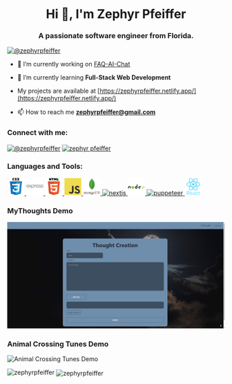 <h1 align="center">Hi 👋, I'm Zephyr Pfeiffer</h1>
<h3 align="center">A passionate software engineer from Florida.</h3>

<p align="left"> <a href="https://twitter.com/@zephyrpfeiffer" target="blank"><img src="https://img.shields.io/twitter/follow/@zephyrpfeiffer?logo=twitter&style=for-the-badge" alt="@zephyrpfeiffer" /></a> </p>

- 🔭 I’m currently working on [FAQ-AI-Chat](https://github.com/grammerhub/faq-ai-chat)

- 🌱 I’m currently learning **Full-Stack Web Development**

- My projects are available at [https://zephyrpfeiffer.netlify.app/](https://zephyrpfeiffer.netlify.app/)

- 📫 How to reach me **zephyrpfeiffer@gmail.com**

<h3 align="left">Connect with me:</h3>
<p align="left">
<a href="https://twitter.com/@zephyrpfeiffer" target="blank"><img align="center" src="https://raw.githubusercontent.com/rahuldkjain/github-profile-readme-generator/master/src/images/icons/Social/twitter.svg" alt="@zephyrpfeiffer" height="30" width="40" /></a>
<a href="https://linkedin.com/in/zephyr pfeiffer" target="blank"><img align="center" src="https://raw.githubusercontent.com/rahuldkjain/github-profile-readme-generator/master/src/images/icons/Social/linked-in-alt.svg" alt="zephyr pfeiffer" height="30" width="40" /></a>
</p>

<h3 align="left">Languages and Tools:</h3>
<p align="left"> <a href="https://www.w3schools.com/css/" target="_blank" rel="noreferrer"> <img src="https://raw.githubusercontent.com/devicons/devicon/master/icons/css3/css3-original-wordmark.svg" alt="css3" width="40" height="40"/> </a> <a href="https://expressjs.com" target="_blank" rel="noreferrer"> <img src="https://raw.githubusercontent.com/devicons/devicon/master/icons/express/express-original-wordmark.svg" alt="express" width="40" height="40"/> </a> <a href="https://www.w3.org/html/" target="_blank" rel="noreferrer"> <img src="https://raw.githubusercontent.com/devicons/devicon/master/icons/html5/html5-original-wordmark.svg" alt="html5" width="40" height="40"/> </a> <a href="https://developer.mozilla.org/en-US/docs/Web/JavaScript" target="_blank" rel="noreferrer"> <img src="https://raw.githubusercontent.com/devicons/devicon/master/icons/javascript/javascript-original.svg" alt="javascript" width="40" height="40"/> </a> <a href="https://www.mongodb.com/" target="_blank" rel="noreferrer"> <img src="https://raw.githubusercontent.com/devicons/devicon/master/icons/mongodb/mongodb-original-wordmark.svg" alt="mongodb" width="40" height="40"/> </a> </a> <a href="https://nextjs.org/" target="_blank" rel="noreferrer"> <img src="https://cdn.worldvectorlogo.com/logos/nextjs-2.svg" alt="nextjs" width="40" height="40"/> </a> <a href="https://nodejs.org" target="_blank" rel="noreferrer"> <img src="https://raw.githubusercontent.com/devicons/devicon/master/icons/nodejs/nodejs-original-wordmark.svg" alt="nodejs" width="40" height="40"/> </a> <a href="https://github.com/puppeteer/puppeteer" target="_blank" rel="noreferrer"> <img src="https://www.vectorlogo.zone/logos/pptrdev/pptrdev-official.svg" alt="puppeteer" width="40" height="40"/> </a> <a href="https://reactjs.org/" target="_blank" rel="noreferrer"> <img src="https://raw.githubusercontent.com/devicons/devicon/master/icons/react/react-original-wordmark.svg" alt="react" width="40" height="40"/> </a> </p>

<h3 align="left">MyThoughts Demo</h3>

![MyThoughts Demo](/mythoughtsdemo.gif)

<h3 align="left">Animal Crossing Tunes Demo</h3>

![Animal Crossing Tunes Demo](/animalcrossingtunesdemo.gif)

<p><img align="left" src="https://github-readme-stats.vercel.app/api/top-langs?username=zephyrpfeiffer&show_icons=true&locale=en&layout=compact" alt="zephyrpfeiffer" /></p>

<p>&nbsp;<img align="center" src="https://github-readme-stats.vercel.app/api?username=zephyrpfeiffer&show_icons=true&locale=en" alt="zephyrpfeiffer" /></p>
